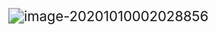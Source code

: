 <img src="C:\Users\78338\AppData\Roaming\Typora\typora-user-images\image-20201010002028856.png" alt="image-20201010002028856" style="zoom:200%;" />